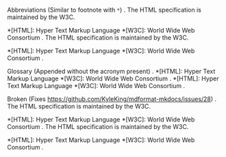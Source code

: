 Abbreviations (Similar to footnote with `*`)
.
The HTML specification is maintained by the W3C.

*[HTML]: Hyper Text Markup Language
*[W3C]: World Wide Web Consortium
.
The HTML specification is maintained by the W3C.

*[HTML]: Hyper Text Markup Language
*[W3C]: World Wide Web Consortium
.


Glossary (Appended without the acronym present)
.
*[HTML]: Hyper Text Markup Language
*[W3C]: World Wide Web Consortium
.
*[HTML]: Hyper Text Markup Language
*[W3C]: World Wide Web Consortium
.


Broken (Fixes https://github.com/KyleKing/mdformat-mkdocs/issues/28)
.
The HTML specification is maintained by the W3C.

\*\[HTML\]: Hyper Text Markup Language
\*\[W3C\]: World Wide Web Consortium
.
The HTML specification is maintained by the W3C.

*[HTML]: Hyper Text Markup Language
*[W3C]: World Wide Web Consortium
.
